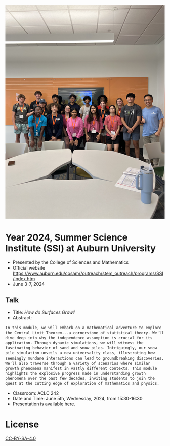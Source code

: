 ![Group photo](./media/AU-SSI_Probability_2024.jpg)
# Year 2024, Summer Science Institute (SSI) at Auburn University
* Presented by the College of Sciences and Mathematics
* Official website https://www.auburn.edu/cosam//outreach/stem_outreach/programs/SSI/index.htm
* June 3-7, 2024


## Talk
* Title: _How do Surfaces Grow?_
* Abstract:
```
In this module, we will embark on a mathematical adventure to explore the Central Limit Theorem---a cornerstone of statistical theory. We'll dive deep into why the independence assumption is crucial for its application. Through dynamic simulations, we will witness the fascinating behavior of sand and snow piles. Intriguingly, our snow pile simulation unveils a new universality class, illustrating how seemingly mundane interactions can lead to groundbreaking discoveries. We'll also traverse through a variety of scenarios where similar growth phenomena manifest in vastly different contexts. This module highlights the explosive progress made in understanding growth phenomena over the past few decades, inviting students to join the quest at the cutting edge of exploration of mathematics and physics.
```
* Classroom: ACLC 242
* Date and Time: June 5th, Wednesday, 2024, from 15:30-16:30
* Presentation is available [here](http://webhome.auburn.edu/~lzc0090/AU-SSI_2024/#/).

# License

[CC-BY-SA-4.0](./LICENSE)
